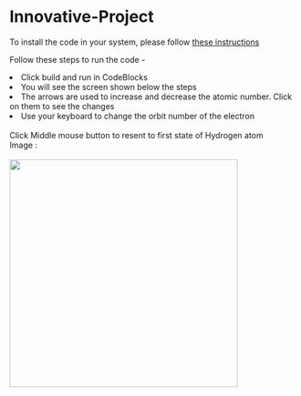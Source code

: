# Innovative-Project

To install the code in your system, please follow <a href="https://docs.google.com/document/d/1HodbUJEv_RxX9vVE8f4PB1XlFQOzwvhFlfDX92sy_aU/edit?usp=sharing"> these instructions </a>

Follow these steps to run the code -

<li>Click build and run in CodeBlocks</li>
<li>You will see the screen shown below the steps</li>
<li>The arrows are used to increase and decrease the atomic number. Click on them to see the changes</li>
<li>Use your keyboard to change the orbit number of the electron</li>
<br>
Click Middle mouse button to resent to first state of Hydrogen atom
<br>
Image :
<br>
<br>
<img src="https://github.com/Rahul2k/Innovative-Project/blob/master/Image.png" width="400" height = "400">

